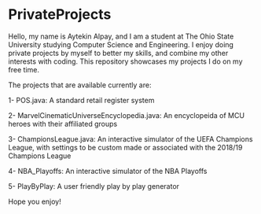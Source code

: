 # PrivateProjects
Hello, my name is Aytekin Alpay, and I am a student at The Ohio State University studying Computer Science and Engineering.
I enjoy doing private projects by myself to better my skills, and combine my other interests with coding.
This repository showcases my projects I do on my free time.

The projects that are available currently are:

1- POS.java: A standard retail register system

2- MarvelCinematicUniverseEncyclopedia.java: An encyclopeida of MCU heroes with their affiliated groups

3- ChampionsLeague.java: An interactive simulator of the UEFA Champions League, with settings to be custom made or associated with the 2018/19 Champions League

4- NBA_Playoffs: An interactive simulator of the NBA Playoffs

5- PlayByPlay: A user friendly play by play generator

Hope you enjoy!
